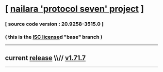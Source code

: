 
# [ [nailara 'protocol seven' project](http://nailara.network/) ]

### [ source code version : 20.9258-3515.0 ]

### ( this is the [ISC license](license)d "base" branch )
---
## current [release](https://github.com/taekiten/nailara/releases) \\\\// [v1.71.7](https://github.com/taekiten/nailara/releases/tag/v1.71.7)
---
